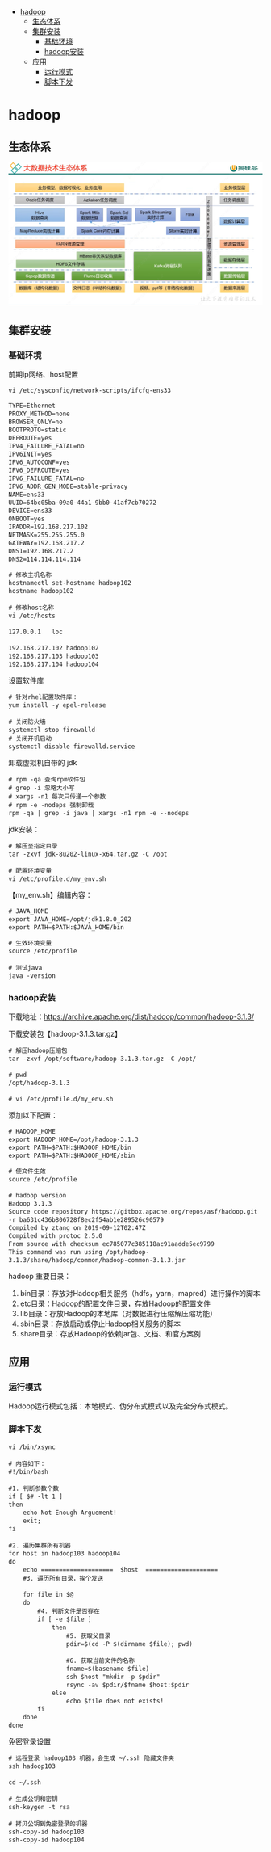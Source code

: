<!-- TOC -->

- [hadoop](#hadoop)
  - [生态体系](#生态体系)
  - [集群安装](#集群安装)
    - [基础环境](#基础环境)
    - [hadoop安装](#hadoop安装)
  - [应用](#应用)
    - [运行模式](#运行模式)
    - [脚本下发](#脚本下发)

<!-- /TOC -->

<a id="markdown-hadoop" name="hadoop"></a>
# hadoop

<a id="markdown-生态体系" name="生态体系"></a>
## 生态体系

![](hadoop生态体系.png)


<a id="markdown-集群安装" name="集群安装"></a>
## 集群安装

<a id="markdown-基础环境" name="基础环境"></a>
### 基础环境

前期ip网络、host配置

```shell
vi /etc/sysconfig/network-scripts/ifcfg-ens33
```

```shell
TYPE=Ethernet
PROXY_METHOD=none
BROWSER_ONLY=no
BOOTPROTO=static
DEFROUTE=yes
IPV4_FAILURE_FATAL=no
IPV6INIT=yes
IPV6_AUTOCONF=yes
IPV6_DEFROUTE=yes
IPV6_FAILURE_FATAL=no
IPV6_ADDR_GEN_MODE=stable-privacy
NAME=ens33
UUID=64bc05ba-09a0-44a1-9bb0-41af7cb70272
DEVICE=ens33
ONBOOT=yes
IPADDR=192.168.217.102
NETMASK=255.255.255.0
GATEWAY=192.168.217.2
DNS1=192.168.217.2
DNS2=114.114.114.114

```

```shell
# 修改主机名称 
hostnamectl set-hostname hadoop102
hostname hadoop102

# 修改host名称
vi /etc/hosts

127.0.0.1   loc

192.168.217.102 hadoop102
192.168.217.103 hadoop103
192.168.217.104 hadoop104

```

设置软件库

```shell
# 针对rhel配置软件库：
yum install -y epel-release

# 关闭防火墙
systemctl stop firewalld
# 关闭开机启动
systemctl disable firewalld.service
```

卸载虚拟机自带的 jdk 

```shell
# rpm -qa 查询rpm软件包
# grep -i 忽略大小写
# xargs -n1 每次只传递一个参数
# rpm -e -nodeps 强制卸载
rpm -qa | grep -i java | xargs -n1 rpm -e --nodeps
```

jdk安装：

```shell
# 解压至指定目录
tar -zxvf jdk-8u202-linux-x64.tar.gz -C /opt

# 配置环境变量
vi /etc/profile.d/my_env.sh
```

【my_env.sh】编辑内容：

```shell
# JAVA_HOME
export JAVA_HOME=/opt/jdk1.8.0_202
export PATH=$PATH:$JAVA_HOME/bin
```

```shell
# 生效环境变量
source /etc/profile

# 测试java
java -version
```

<a id="markdown-hadoop安装" name="hadoop安装"></a>
### hadoop安装

下载地址：https://archive.apache.org/dist/hadoop/common/hadoop-3.1.3/

下载安装包【hadoop-3.1.3.tar.gz】

```shell
# 解压hadoop压缩包
tar -zxvf /opt/software/hadoop-3.1.3.tar.gz -C /opt/

# pwd
/opt/hadoop-3.1.3

# vi /etc/profile.d/my_env.sh
```

添加以下配置：

```shell
# HADOOP_HOME
export HADOOP_HOME=/opt/hadoop-3.1.3
export PATH=$PATH:$HADOOP_HOME/bin
export PATH=$PATH:$HADOOP_HOME/sbin
```


```shell
# 使文件生效
source /etc/profile

# hadoop version
Hadoop 3.1.3
Source code repository https://gitbox.apache.org/repos/asf/hadoop.git -r ba631c436b806728f8ec2f54ab1e289526c90579
Compiled by ztang on 2019-09-12T02:47Z
Compiled with protoc 2.5.0
From source with checksum ec785077c385118ac91aadde5ec9799
This command was run using /opt/hadoop-3.1.3/share/hadoop/common/hadoop-common-3.1.3.jar

```

hadoop 重要目录：

1. bin目录：存放对Hadoop相关服务（hdfs，yarn，mapred）进行操作的脚本
2. etc目录：Hadoop的配置文件目录，存放Hadoop的配置文件
3. lib目录：存放Hadoop的本地库（对数据进行压缩解压缩功能）
4. sbin目录：存放启动或停止Hadoop相关服务的脚本
5. share目录：存放Hadoop的依赖jar包、文档、和官方案例

<a id="markdown-应用" name="应用"></a>
## 应用

<a id="markdown-运行模式" name="运行模式"></a>
### 运行模式

Hadoop运行模式包括：本地模式、伪分布式模式以及完全分布式模式。

<a id="markdown-脚本下发" name="脚本下发"></a>
### 脚本下发

```shell
vi /bin/xsync

# 内容如下：
#!/bin/bash

#1. 判断参数个数
if [ $# -lt 1 ]
then
    echo Not Enough Arguement!
    exit;
fi

#2. 遍历集群所有机器
for host in hadoop103 hadoop104
do
    echo ====================  $host  ====================
    #3. 遍历所有目录，挨个发送

    for file in $@
    do
        #4. 判断文件是否存在
        if [ -e $file ]
            then
                #5. 获取父目录
                pdir=$(cd -P $(dirname $file); pwd)

                #6. 获取当前文件的名称
                fname=$(basename $file)
                ssh $host "mkdir -p $pdir"
                rsync -av $pdir/$fname $host:$pdir
            else
                echo $file does not exists!
        fi
    done
done

```

免密登录设置

```shell
# 远程登录 hadoop103 机器，会生成 ~/.ssh 隐藏文件夹
ssh hadoop103

cd ~/.ssh

# 生成公钥和密钥
ssh-keygen -t rsa

# 拷贝公钥到免密登录的机器
ssh-copy-id hadoop103
ssh-copy-id hadoop104

```



